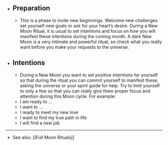 - ## Preparation
	- This is a phase to invite new beginnings. Welcome new challenges set yourself new goals or ask for your heart’s desire. During a New Moon Ritual, it is usual to set intentions and focus on how you will manifest these intentions during the coming month. A dark New Moon is a very intimate and powerful ritual, so check what you really want before you make your requests to the universe.
- ## Intentions
	- During a New Moon you want to set positive intentions for yourself so
	   that during the ritual you can commit yourself to manifest these, 
	  asking the universe or your spirit guide for help. Try to limit yourself
	   to only a few so that you can really give them proper focus and 
	  attention during this Moon cycle. For example:
	- I am ready to …
	- I want to …
	- I ready to meet my new love
	- I want to find my true path in life
	- I will find a new job
- ---
- See also: [[Full Moon Rituals]]
